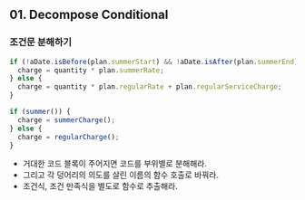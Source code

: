 ## 01. Decompose Conditional

### 조건문 분해하기

```js
if (!aDate.isBefore(plan.summerStart) && !aDate.isAfter(plan.summerEnd)) {
  charge = quantity * plan.summerRate;
} else {
  charge = quantity * plan.regularRate + plan.regularServiceCharge;
}
```

```js
if (summer()) {
  charge = summerCharge();
} else {
  charge = regularCharge();
}
```

- 거대한 코드 블록이 주어지면 코드를 부위별로 분해해라.
- 그리고 각 덩어리의 의도를 살린 이름의 함수 호출로 바꿔라.
- 조건식, 조건 만족식을 별도로 함수로 추출해라.
